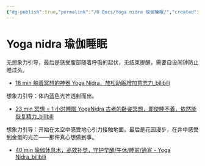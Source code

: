 ```yaml
---
{"dg-publish":true,"permalink":"/0 Docs/Yoga nidra 瑜伽睡眠/","created":"2023-05-25T15:40:36.710+08:00","updated":"2023-05-25T16:27:17.873+08:00"}
---
```


# Yoga nidra 瑜伽睡眠

无想象力引导，最后是感受腹部随着呼吸的起伏，无结束提醒，需要自设闹钟防止睡过头。

- [18 min 躺着冥想的神器 Yoga Nidra，放松助眠增加意志力_bilibili](https://www.bilibili.com/video/BV1NM4y1d7aC?p=18&vd_source=bf8771152afcd21b591a82c12e583f31)
  
想象力引导：体内蓝色光芒透射而出。

- [23 min 冥想 = 1 小时睡眠 YogaNidra 古老的卧姿冥想，即使睡不着，依然能恢复精力_bilibili](https://www.bilibili.com/video/BV1Br4y1D7P4/?spm_id_from=333.337.search-card.all.click&vd_source=bf8771152afcd21b591a82c12e583f31)

想象力引导：开始在太空中感受地心引力接触地面。最后是花园漫步，在井中感受到金蛋的光芒——那件真心想做到事。

- [40 min 瑜伽休息术，高效补觉，守护早醒/午休/睡前/通宵 - Yoga Nidra_bilibili](https://www.bilibili.com/video/BV1vd4y1y7xj/?spm_id_from=333.337.search-card.all.click&vd_source=bf8771152afcd21b591a82c12e583f31)